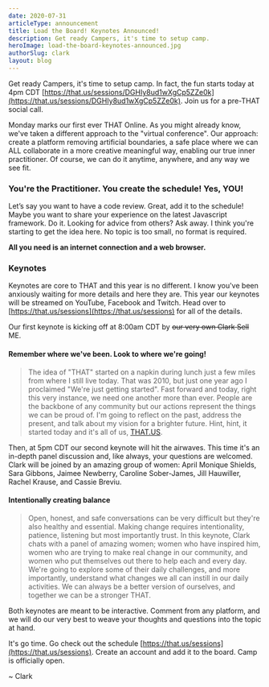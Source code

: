 ```yaml
---
date: 2020-07-31
articleType: announcement
title: Load the Board! Keynotes Announced!
description: Get ready Campers, it's time to setup camp.
heroImage: load-the-board-keynotes-announced.jpg
authorSlug: clark
layout: blog
---
```


Get ready Campers, it's time to setup camp. In fact, the fun starts today at 4pm CDT [https://that.us/sessions/DGHIy8ud1wXgCp5ZZe0k](https://that.us/sessions/DGHIy8ud1wXgCp5ZZe0k). Join us for a pre-THAT social call.

Monday marks our first ever THAT Online. As you might already know, we've taken a different approach to the "virtual conference". Our approach: create a platform removing artificial boundaries, a safe place where we can ALL collaborate in a more creative meaningful way, enabling our true inner practitioner. Of course, we can do it anytime, anywhere, and any way we see fit.

### You're the Practitioner. You create the schedule! Yes, YOU!

Let’s say you want to have a code review. Great, add it to the schedule! Maybe you want to share your experience on the latest Javascript framework. Do it. Looking for advice from others? Ask away. I think you're starting to get the idea here. No topic is too small, no format is required.

**All you need is an internet connection and a web browser.**

### Keynotes

Keynotes are core to THAT and this year is no different. I know you've been anxiously waiting for more details and here they are. This year our keynotes will be streamed on YouTube, Facebook and Twitch. Head over to [https://that.us/sessions](https://that.us/sessions) for all of the details.

Our first keynote is kicking off at 8:00am CDT by ~~our very own Clark Sell~~ ME.

#### Remember where we've been. Look to where we're going!

> The idea of "THAT" started on a napkin during lunch just a few miles from where I still live today. That was 2010, but just one year ago I proclaimed "We're just getting started". Fast forward and today, right this very instance, we need one another more than ever. People are the backbone of any community but our actions represent the things we can be proud of. I'm going to reflect on the past, address the present, and talk about my vision for a brighter future. Hint, hint, it started today and it's all of us, [THAT.US](https://that.us).

Then, at 5pm CDT our second keynote will hit the airwaves. This time it's an in-depth panel discussion and, like always, your questions are welcomed. Clark will be joined by an amazing group of women: April Monique Shields, Sara Gibbons, Jaimee Newberry, Caroline Sober-James, Jill Hauwiller, Rachel Krause, and Cassie Breviu.

#### Intentionally creating balance

> Open, honest, and safe conversations can be very difficult but they're also healthy and essential. Making change requires intentionality, patience, listening but most importantly trust. In this keynote, Clark chats with a panel of amazing women; women who have inspired him, women who are trying to make real change in our community, and women who put themselves out there to help each and every day. We're going to explore some of their daily challenges, and more importantly, understand what changes we all can instill in our daily activities. We can always be a better version of ourselves, and together we can be a stronger THAT.

Both keynotes are meant to be interactive. Comment from any platform, and we will do our very best to weave your thoughts and questions into the topic at hand.

It's go time. Go check out the schedule [https://that.us/sessions](https://that.us/sessions). Create an account and add it to the board. Camp is officially open.

~ Clark
